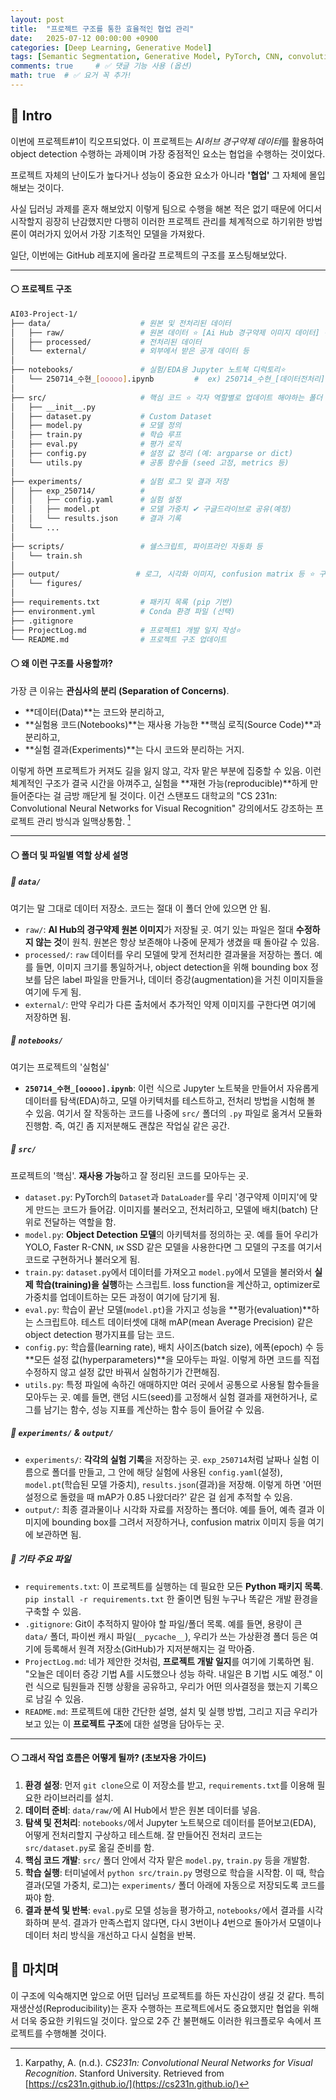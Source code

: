 ```yaml
---
layout: post
title:  "프로젝트 구조를 통한 효율적인 협업 관리"
date:   2025-07-12 00:00:00 +0900
categories: [Deep Learning, Generative Model]
tags: [Semantic Segmentation, Generative Model, PyTorch, CNN, convolutional-neural-network, Deep Learning, AI, Computer Vision]
comments: true     # ✅ 댓글 기능 사용 (옵션)
math: true  # ✅ 요거 꼭 추가!
---
```


## 🔵 Intro
이번에 프로젝트#1이 킥오프되었다. 이 프로젝트는 *AI허브 경구약제 데이터*를 활용하여 object detection 수행하는 과제이며 가장 중점적인 요소는 협업을 수행하는 것이었다.

프로젝트 자체의 난이도가 높다거나 성능이 중요한 요소가 아니라 **'협업'** 그 자체에 몰입해보는 것이다.

사실 딥러닝 과제를 혼자 해보았지 이렇게 팀으로 수행을 해본 적은 없기 때문에 어디서 시작할지 굉장히 난감했지만 다행히 이러한 프로젝트 관리를 체계적으로 하기위한 방법론이 여러가지 있어서 가장 기초적인 모델을 가져왔다.

일단, 이번에는 GitHub 레포지에 올라갈 프로젝트의 구조를 포스팅해보았다.

---


#### ⚪ 프로젝트 구조

```bash
AI03-Project-1/
├── data/                    # 원본 및 전처리된 데이터
│   ├── raw/                 # 원본 데이터 ⭐ [Ai Hub 경구약제 이미지 데이터] 경로
│   ├── processed/           # 전처리된 데이터
│   └── external/            # 외부에서 받은 공개 데이터 등
│
├── notebooks/               # 실험/EDA용 Jupyter 노트북 디럭토리⭐
│   └── 250714_수현_[ooooo].ipynb         #  ex) 250714_수현_[데이터전처리].ipynb
│
├── src/                     # 핵심 코드 ⭐ 각자 역할별로 업데이트 해야하는 폴더
│   ├── __init__.py
│   ├── dataset.py           # Custom Dataset
│   ├── model.py             # 모델 정의
│   ├── train.py             # 학습 루프
│   ├── eval.py              # 평가 로직
│   ├── config.py            # 설정 값 정리 (예: argparse or dict)
│   └── utils.py             # 공통 함수들 (seed 고정, metrics 등)
│
├── experiments/             # 실험 로그 및 결과 저장
│   ├── exp_250714/          #               
│   │   ├── config.yaml      # 실험 설정
│   │   ├── model.pt         # 모델 가중치 ✔ 구글드라이브로 공유(예정)
│   │   └── results.json     # 결과 기록
│   └── ...
│
├── scripts/                 # 쉘스크립트, 파이프라인 자동화 등
│   └── train.sh
│
├── output/                 # 로그, 시각화 이미지, confusion matrix 등 ⭐ 구글드라이브로 공유(예정)
│   └── figures/
│
├── requirements.txt         # 패키지 목록 (pip 기반)
├── environment.yml          # Conda 환경 파일 (선택)
├── .gitignore
├── ProjectLog.md            # 프로젝트1 개발 일지 작성⭐
└── README.md                # 프로젝트 구조 업데이트
```



#### ⚪ 왜 이런 구조를 사용할까?

가장 큰 이유는 **관심사의 분리 (Separation of Concerns)**.
* **데이터(Data)**는 코드와 분리하고,
* **실험용 코드(Notebooks)**는 재사용 가능한 **핵심 로직(Source Code)**과 분리하고,
* **실험 결과(Experiments)**는 다시 코드와 분리하는 거지.

이렇게 하면 프로젝트가 커져도 길을 잃지 않고, 각자 맡은 부분에 집중할 수 있음. 이런 체계적인 구조가 결국 시간을 아껴주고, 실험을 **재현 가능(reproducible)**하게 만들어준다는 걸 금방 깨닫게 될 것이다. 
이건 스탠포드 대학교의 "CS 231n: Convolutional Neural Networks for Visual Recognition" 강의에서도 강조하는 프로젝트 관리 방식과 일맥상통함. [^1]

[^1]: Karpathy, A. (n.d.). *CS231n: Convolutional Neural Networks for Visual Recognition*. Stanford University. Retrieved from [https://cs231n.github.io/](https://cs231n.github.io/)

---

#### ⚪ 폴더 및 파일별 역할 상세 설명

##### 📂 `data/`
여기는 말 그대로 데이터 저장소. 코드는 절대 이 폴더 안에 있으면 안 됨.  
* `raw/`: **AI Hub의 경구약제 원본 이미지**가 저장될 곳. 여기 있는 파일은 절대 **수정하지 않는 것**이 원칙. 원본은 항상 보존해야 나중에 문제가 생겼을 때 돌아갈 수 있음.  
* `processed/`: `raw` 데이터를 우리 모델에 맞게 전처리한 결과물을 저장하는 폴더. 예를 들면, 이미지 크기를 통일하거나, object detection을 위해 bounding box 정보를 담은 label 파일을 만들거나, 데이터 증강(augmentation)을 거친 이미지들을 여기에 두게 됨.  
* `external/`: 만약 우리가 다른 출처에서 추가적인 약제 이미지를 구한다면 여기에 저장하면 됨.  

##### 📂 `notebooks/`
여기는 프로젝트의 '실험실'  
* **`250714_수현_[ooooo].ipynb`**: 이런 식으로 Jupyter 노트북을 만들어서 자유롭게 데이터를 탐색(EDA)하고, 모델 아키텍처를 테스트하고, 전처리 방법을 시험해 볼 수 있음. 여기서 잘 작동하는 코드를 나중에 `src/` 폴더의 `.py` 파일로 옮겨서 모듈화 진행함. 즉, 여긴 좀 지저분해도 괜찮은 작업실 같은 공간.  

##### 📂 `src/`
프로젝트의 '핵심'. **재사용 가능**하고 잘 정리된 코드를 모아두는 곳.  
* `dataset.py`: PyTorch의 `Dataset`과 `DataLoader`를 우리 '경구약제 이미지'에 맞게 만드는 코드가 들어감. 이미지를 불러오고, 전처리하고, 모델에 배치(batch) 단위로 전달하는 역할을 함.  
* `model.py`: **Object Detection 모델**의 아키텍처를 정의하는 곳. 예를 들어 우리가 YOLO, Faster R-CNN, או SSD 같은 모델을 사용한다면 그 모델의 구조를 여기서 코드로 구현하거나 불러오게 됨.  
* `train.py`: `dataset.py`에서 데이터를 가져오고 `model.py`에서 모델을 불러와서 **실제 학습(training)을 실행**하는 스크립트. loss function을 계산하고, optimizer로 가중치를 업데이트하는 모든 과정이 여기에 담기게 됨.  
* `eval.py`: 학습이 끝난 모델(`model.pt`)을 가지고 성능을 **평가(evaluation)**하는 스크립트야. 테스트 데이터셋에 대해 mAP(mean Average Precision) 같은 object detection 평가지표를 담는 코드.  
* `config.py`: 학습률(learning rate), 배치 사이즈(batch size), 에폭(epoch) 수 등 **모든 설정 값(hyperparameters)**을 모아두는 파일. 이렇게 하면 코드를 직접 수정하지 않고 설정 값만 바꿔서 실험하기가 간편해짐.  
* `utils.py`: 특정 파일에 속하긴 애매하지만 여러 곳에서 공통으로 사용될 함수들을 모아두는 곳. 예를 들면, 랜덤 시드(seed)를 고정해서 실험 결과를 재현하거나, 로그를 남기는 함수, 성능 지표를 계산하는 함수 등이 들어갈 수 있음.  

##### 📂 `experiments/` & `output/`
* `experiments/`: **각각의 실험 기록**을 저장하는 곳. `exp_250714`처럼 날짜나 실험 이름으로 폴더를 만들고, 그 안에 해당 실험에 사용된 `config.yaml`(설정), `model.pt`(학습된 모델 가중치), `results.json`(결과)을 저장해. 이렇게 하면 '어떤 설정으로 돌렸을 때 mAP가 0.85 나왔더라?' 같은 걸 쉽게 추적할 수 있음.  
* `output/`: 최종 결과물이나 시각화 자료를 저장하는 폴더야. 예를 들어, 예측 결과 이미지에 bounding box를 그려서 저장하거나, confusion matrix 이미지 등을 여기에 보관하면 됨.  

##### 📂 기타 주요 파일
* `requirements.txt`: 이 프로젝트를 실행하는 데 필요한 모든 **Python 패키지 목록**. `pip install -r requirements.txt` 한 줄이면 팀원 누구나 똑같은 개발 환경을 구축할 수 있음.  
* `.gitignore`: Git이 추적하지 말아야 할 파일/폴더 목록. 예를 들면, 용량이 큰 `data/` 폴더, 파이썬 캐시 파일(`__pycache__`), 우리가 쓰는 가상환경 폴더 등은 여기에 등록해서 원격 저장소(GitHub)가 지저분해지는 걸 막아줌.  
* `ProjectLog.md`: 네가 제안한 것처럼, **프로젝트 개발 일지**를 여기에 기록하면 됨. "오늘은 데이터 증강 기법 A를 시도했으나 성능 하락. 내일은 B 기법 시도 예정." 이런 식으로 팀원들과 진행 상황을 공유하고, 우리가 어떤 의사결정을 했는지 기록으로 남길 수 있음.  
* `README.md`: 프로젝트에 대한 간단한 설명, 설치 및 실행 방법, 그리고 지금 우리가 보고 있는 이 **프로젝트 구조**에 대한 설명을 담아두는 곳.  

---

#### ⚪ 그래서 작업 흐름은 어떻게 될까? (초보자용 가이드)

1.  **환경 설정**: 먼저 `git clone`으로 이 저장소를 받고, `requirements.txt`를 이용해 필요한 라이브러리를 설치.  
2.  **데이터 준비**: `data/raw/`에 AI Hub에서 받은 원본 데이터를 넣음.  
3.  **탐색 및 전처리**: `notebooks/`에서 Jupyter 노트북으로 데이터를 뜯어보고(EDA), 어떻게 전처리할지 구상하고 테스트해. 잘 만들어진 전처리 코드는 `src/dataset.py`로 옮길 준비를 함.  
4.  **핵심 코드 개발**: `src/` 폴더 안에서 각자 맡은 `model.py`, `train.py` 등을 개발함.  
5.  **학습 실행**: 터미널에서 `python src/train.py` 명령으로 학습을 시작함. 이 때, 학습 결과(모델 가중치, 로그)는 `experiments/` 폴더 아래에 자동으로 저장되도록 코드를 짜야 함.  
6.  **결과 분석 및 반복**: `eval.py`로 모델 성능을 평가하고, `notebooks/`에서 결과를 시각화하며 분석. 결과가 만족스럽지 않다면, 다시 3번이나 4번으로 돌아가서 모델이나 데이터 처리 방식을 개선하고 다시 실험을 반복.  


## 🔵 마치며

이 구조에 익숙해지면 앞으로 어떤 딥러닝 프로젝트를 하든 자신감이 생길 것 같다. 특히 재생산성(Reproducibility)는 혼자 수행하는 프로젝트에서도 중요했지만 협업을 위해서 더욱 중요한 키워드일 것이다. 앞으로 2주 간 불편해도 이러한 워크플로우 속에서 프로젝트를 수행해볼 것이다.